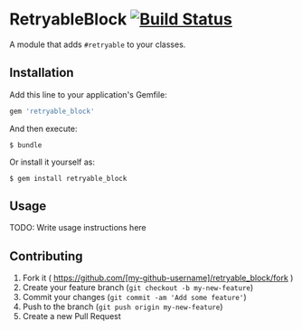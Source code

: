 # RetryableBlock [![Build Status](https://travis-ci.org/s12chung/retryable_block.svg?branch=master)](https://travis-ci.org/s12chung/retryable_block)

A module that adds `#retryable` to your classes.

## Installation

Add this line to your application's Gemfile:

```ruby
gem 'retryable_block'
```

And then execute:

    $ bundle

Or install it yourself as:

    $ gem install retryable_block

## Usage

TODO: Write usage instructions here

## Contributing

1. Fork it ( https://github.com/[my-github-username]/retryable_block/fork )
2. Create your feature branch (`git checkout -b my-new-feature`)
3. Commit your changes (`git commit -am 'Add some feature'`)
4. Push to the branch (`git push origin my-new-feature`)
5. Create a new Pull Request
